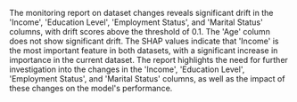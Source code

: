 The monitoring report on dataset changes reveals significant drift in the 'Income', 'Education Level', 'Employment Status', and 'Marital Status' columns, with drift scores above the threshold of 0.1. The 'Age' column does not show significant drift. The SHAP values indicate that 'Income' is the most important feature in both datasets, with a significant increase in importance in the current dataset. The report highlights the need for further investigation into the changes in the 'Income', 'Education Level', 'Employment Status', and 'Marital Status' columns, as well as the impact of these changes on the model's performance.
